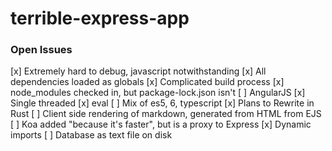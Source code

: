 # terrible-express-app

### Open Issues

[x] Extremely hard to debug, javascript notwithstanding
[x] All dependencies loaded as globals
[x] Complicated build process
[x] node_modules checked in, but package-lock.json isn't
[ ] AngularJS
[x] Single threaded
[x] eval
[ ] Mix of es5, 6, typescript
[x] Plans to Rewrite in Rust
[ ] Client side rendering of markdown, generated from HTML from EJS
[ ] Koa added "because it's faster", but is a proxy to Express
[x] Dynamic imports
[ ] Database as text file on disk
